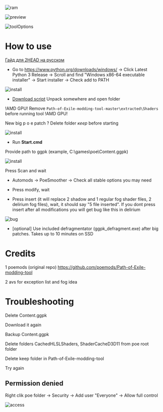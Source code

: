 ![ram](https://cdn.discordapp.com/attachments/681946378473046060/695428210011406366/unknown.png)

![preview](https://i.imgur.com/dbS7kl9.jpg)

![toolOptions](https://i.imgur.com/8BFEF2a.png)

# How to use

[Гайд для 2HEAD на русском](https://youtu.be/JfGD9HfGwp4)

* Go to https://www.python.org/downloads/windows/ -> Click Latest Python 3 Release -> Scroll and find "Windows x86-64 executable installer" -> Start installer -> Check add to PATH

![install](https://i.imgur.com/WGL3CSw.png)

* [Download script](https://github.com/vadash/Path-of-Exile-modding-tool/archive/master.zip) Unpack somewhere and open folder

!AMD GPU! Remove `Path-of-Exile-modding-tool-master\extracted\Shaders` before running tool !AMD GPU!

New big p o e patch ? Delete folder *кeeр* before starting

![install](https://i.imgur.com/5fpbdHL.png)

* Run **Start.cmd** 

Provide path to ggpk (example, C:\games\poe\Content.ggpk)

![install](https://i.imgur.com/QFt4iM1.png)

Press Scan and wait

* Automods -> PoeSmoother -> Check all stable options you may need

* Press modify, wait

* Press insert (it will replace 2 shadow and 1 regular fog shader files, 2 delirium fog files), wait, it should say "5 file inserted". If you dont press insert after all modifications you will get bug like this in delirium

![bug](https://i.imgur.com/q7tW2wr.png)

* [optional] Use included defragmentator (ggpk_defragment.exe) after big patches. Takes up to 10 minutes on SSD

# Credits

1 poemods (original repo)
https://github.com/poemods/Path-of-Exile-modding-tool

2 avs for exception list and fog idea

# Troubleshooting

Delete Content.ggpk

Download it again

Backup Content.ggpk

Delete folders CachedHLSLShaders, ShaderCacheD3D11 from poe root folder

Delete keep folder in Path-of-Exile-modding-tool

Try again

## Permission denied

Right clik poe folder -> Security -> Add user "Everyone" -> Allow full control

![access](https://i.imgur.com/nkdVySn.png)
